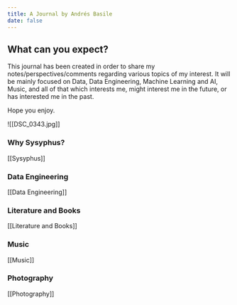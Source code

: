 ```yaml
---
title: A Journal by Andrés Basile
date: false
---
```


## What can you expect?
This journal has been created in order to share my notes/perspectives/comments regarding various topics of my interest. It will be mainly focused on Data, Data Engineering, Machine Learning and AI, Music, and all of that which interests me, might interest me in the future, or has interested me in the past. 

Hope you enjoy. 

![[DSC_0343.jpg]]

### Why Sysyphus?
[[Sysyphus]]
### Data Engineering
[[Data Engineering]]


### Literature and Books
[[Literature and Books]]

### Music
[[Music]]


### Photography
[[Photography]]